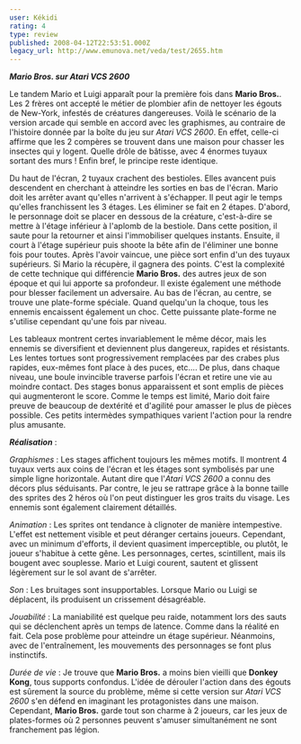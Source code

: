 ```yaml
---
user: Kékidi
rating: 4
type: review
published: 2008-04-12T22:53:51.000Z
legacy_url: http://www.emunova.net/veda/test/2655.htm
---
```

_**Mario Bros. sur Atari VCS 2600**_  

  

Le tandem Mario et Luigi apparaît pour la première fois dans **Mario Bros.**. Les 2 frères ont accepté le métier de plombier afin de nettoyer les égouts de New-York, infestés de créatures dangereuses. Voilà le scénario de la version arcade qui semble en accord avec les graphismes, au contraire de l'histoire donnée par la boîte du jeu sur _Atari VCS 2600_. En effet, celle-ci affirme que les 2 compères se trouvent dans une maison pour chasser les insectes qui y logent. Quelle drôle de bâtisse, avec 4 énormes tuyaux sortant des murs ! Enfin bref, le principe reste identique.  

  

Du haut de l'écran, 2 tuyaux crachent des bestioles. Elles avancent puis descendent en cherchant à atteindre les sorties en bas de l'écran. Mario doit les arrêter avant qu'elles n'arrivent à s'échapper. Il peut agir le temps qu'elles franchissent les 3 étages. Les éliminer se fait en 2 étapes. D'abord, le personnage doit se placer en dessous de la créature, c'est-à-dire se mettre à l'étage inférieur à l'aplomb de la bestiole. Dans cette position, il saute pour la retourner et ainsi l'immobiliser quelques instants. Ensuite, il court à l'étage supérieur puis shoote la bête afin de l'éliminer une bonne fois pour toutes. Après l'avoir vaincue, une pièce sort enfin d'un des tuyaux supérieurs. Si Mario la récupère, il gagnera des points. C'est la complexité de cette technique qui différencie **Mario Bros.** des autres jeux de son époque et qui lui apporte sa profondeur. Il existe également une méthode pour blesser facilement un adversaire. Au bas de l'écran, au centre, se trouve une plate-forme spéciale. Quand quelqu'un la choque, tous les ennemis encaissent également un choc. Cette puissante plate-forme ne s'utilise cependant qu'une fois par niveau.  

  

Les tableaux montrent certes invariablement le même décor, mais les ennemis se diversifient et deviennent plus dangereux, rapides et résistants. Les lentes tortues sont progressivement remplacées par des crabes plus rapides, eux-mêmes font place à des puces, etc.... De plus, dans chaque niveau, une boule invincible traverse parfois l'écran et retire une vie au moindre contact. Des stages bonus apparaissent et sont emplis de pièces qui augmenteront le score. Comme le temps est limité, Mario doit faire preuve de beaucoup de dextérité et d'agilité pour amasser le plus de pièces possible. Ces petits intermèdes sympathiques varient l'action pour la rendre plus amusante.  

  

_**Réalisation**_ :  

  

_Graphismes_ : Les stages affichent toujours les mêmes motifs. Il montrent 4 tuyaux verts aux coins de l'écran et les étages sont symbolisés par une simple ligne horizontale. Autant dire que l'_Atari VCS 2600_ a connu des décors plus séduisants. Par contre, le jeu se rattrape grâce à la bonne taille des sprites des 2 héros où l'on peut distinguer les gros traits du visage. Les ennemis sont également clairement détaillés.  

_Animation_ : Les sprites ont tendance à clignoter de manière intempestive. L'effet est nettement visible et peut déranger certains joueurs. Cependant, avec un minimum d'efforts, il devient quasiment imperceptible, ou plutôt, le joueur s'habitue à cette gêne. Les personnages, certes, scintillent, mais ils bougent avec souplesse. Mario et Luigi courent, sautent et glissent légèrement sur le sol avant de s'arrêter.  

_Son_ : Les bruitages sont insupportables. Lorsque Mario ou Luigi se déplacent, ils produisent un crissement désagréable.  

_Jouabilité_ : La maniabilité est quelque peu raide, notamment lors des sauts qui se déclenchent après un temps de latence. Comme dans la réalité en fait. Cela pose problème pour atteindre un étage supérieur. Néanmoins, avec de l'entraînement, les mouvements des personnages se font plus instinctifs.  

_Durée de vie_ : Je trouve que **Mario Bros.** a moins bien vieilli que **Donkey Kong**, tous supports confondus. L'idée de dérouler l'action dans des égouts est sûrement la source du problème, même si cette version sur _Atari VCS 2600_ s'en défend en imaginant les protagonistes dans une maison. Cependant, **Mario Bros.** garde tout son charme à 2 joueurs, car les jeux de plates-formes où 2 personnes peuvent s'amuser simultanément ne sont franchement pas légion.
